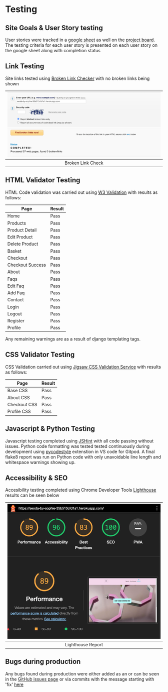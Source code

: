 # Testing

## Site Goals & User Story testing

User stories were tracked in a [google sheet](https://docs.google.com/spreadsheets/d/1cLw34TLgnHsWQUCyxNQNolB0Wog3KuQlkmCOjkjQZpg/edit?usp=sharing) as well on the [project board](https://github.com/users/eosull/projects/7). The testing criteria for each user story is presented on each user story on the google sheet along with completion status

## Link Testing

Site links tested using [Broken Link Checker](https://www.brokenlinkcheck.com/broken-links.php#status) with no broken links being shown

| ![Broken Link Check](/assets/readme_images/broken_links_check.png) |
|:--:|
|Broken Link Check|

## HTML Validator Testing

HTML Code validation was carried out using [W3 Validation](https://validator.w3.org/) with results as follows:

| Page | Result |
| ---- | ------ |
| Home | Pass |
| Products | Pass |
| Product Detail | Pass |
| Edit Product | Pass |
| Delete Product | Pass |
| Basket | Pass |
| Checkout | Pass |
| Checkout Success | Pass |
| About | Pass |
| Faqs | Pass |
| Edit Faq | Pass |
| Add Faq | Pass |
| Contact | Pass |
| Login | Pass |
| Logout | Pass |
| Register | Pass |
| Profile | Pass |

Any remaining warnings are as a result of django templating tags.

## CSS Validator Testing

CSS Validation carried out using [Jigsaw CSS Validation Service](https://jigsaw.w3.org/css-validator/) with results as follows:

| Page | Result |
| ---- | ------ |
| Base CSS | Pass |
| About CSS | Pass |
| Checkout CSS | Pass |
| Profile CSS | Pass |

## Javascript & Python Testing

Javascript testing completed using [JSHint](https://jshint.com/) with all code passing without issues. Python code formatting was tested tested continuously during development using [pycodestyle](https://pypi.org/project/pycodestyle/) extenstion in VS code for Gitpod. A final flake8 report was run on Python code with only unavoidable line length and whitespace warnings showing up.

## Accessibility & SEO

Accesibility testing completed using Chrome Developer Tools [Lighthouse](https://developer.chrome.com/docs/lighthouse/overview/) results can be seen below

| ![Lighthouse Report](/assets/readme_images/lighthouse_report.png) |
|:--:|
|Lighthouse Report|

## Bugs during production

Any bugs found during production were either added as an or can be seen in the [GitHub issues page](https://github.com/eosull/Seoda-By-Sophie/issues?q=is%3Aissue+is%3Aclosed+label%3Abug) or via commits with the message starting with 'fix' [here](https://github.com/eosull/Seoda-By-Sophie/commits/main)
